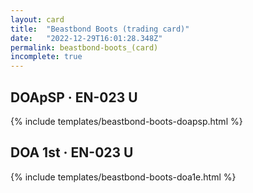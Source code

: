 ```yaml
---
layout: card
title:  "Beastbond Boots (trading card)"
date:   "2022-12-29T16:01:28.348Z"
permalink: beastbond-boots_(card)
incomplete: true
---
```


## DOApSP &middot; EN-023 U

{% include templates/beastbond-boots-doapsp.html %}


## DOA 1st &middot; EN-023 U

{% include templates/beastbond-boots-doa1e.html %}
